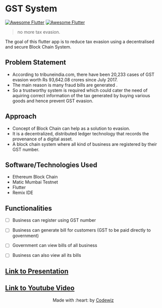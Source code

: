 # GST System
[![Awesome Flutter](https://img.shields.io/badge/Flutter-02569B?style=for-the-badge&logo=flutter&logoColor=white)]()
[![Awesome Flutter](https://img.shields.io/badge/Dart-0175C2?style=for-the-badge&logo=dart&logoColor=white)]()

> no more tax evasion.

The goal of this flutter app is to reduce tax evasion using a decentralised and secure Block Chain System.

<!-- ## Getting Started -->

<!-- This project is a starting point for a Flutter application. -->

<!-- A few resources to get you started if this is your first Flutter project: -->

<!-- - [Lab: Write your first Flutter app](https://flutter.dev/docs/get-started/codelab) -->
<!-- - [Cookbook: Useful Flutter samples](https://flutter.dev/docs/cookbook) -->

<!-- For help getting started with Flutter, view our
[online documentation](https://flutter.dev/docs), which offers tutorials,
samples, guidance on mobile development, and a full API reference. -->

## Problem Statement
- According to tribuneindia.com, there have been 20,233 cases of GST evasion worth Rs 93,642.08 crores since July 2017.
- The main reason is many fraud bills are generated .
- So a trustworthy system is required which could cater the need of aquiring correct information of the tax generated by buying various goods and hence prevent GST evasion.

## Approach
- Concept of Block Chain can help as a solution to evasion.
- It is a decentralized, distributed ledger technology that records the provenance of a digital asset.
- A block chain system where all kind of business are registered by their GST number.

## Software/Technologies Used
- Ethereum Block Chain
- Matic Mumbai Testnet
- Flutter
- Remix IDE

## Functionalities
- [ ]  Business can register using GST number
- [ ]  Business can generate bill for customers (GST to be paid directly to government)
- [ ]  Government can view bills of all business
- [ ]  Business can also view all its bills 


## [Link to Presentation](https://drive.google.com/file/d/1eHoS2PPXu5Cj8xANhMiMoDJ1qVJ2thEP/view?usp=sharing)
## [Link to Youtube Video]()

<p align="center">
	Made with :heart: by <a href="#">Codewiz</a>
</p>
